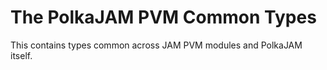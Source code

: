 # The PolkaJAM PVM Common Types

This contains types common across JAM PVM modules and PolkaJAM itself.
